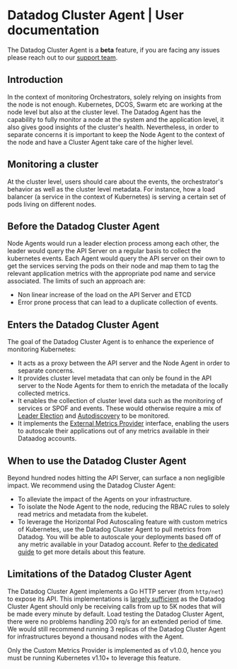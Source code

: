 # Datadog Cluster Agent | User documentation

The Datadog Cluster Agent is a **beta** feature, if you are facing any issues please reach out to our [support team](http://docs.datadoghq.com/help).

## Introduction

In the context of monitoring Orchestrators, solely relying on insights from the node is not enough.
Kubernetes, DCOS, Swarm etc are working at the node level but also at the cluster level.
The Datadog Agent has the capability to fully monitor a node at the system and the application level, it also gives good insights of the cluster's health.
Nevertheless, in order to separate concerns it is important to keep the Node Agent to the context of the node and have a Cluster Agent take care of the higher level.

## Monitoring a cluster

At the cluster level, users should care about the events, the orchestrator's behavior as well as the cluster level metadata.
For instance, how a load balancer (a service in the context of Kubernetes) is serving a certain set of pods living on different nodes.

## Before the Datadog Cluster Agent

Node Agents would run a leader election process among each other, the leader would query the API Server on a regular basis to collect the kubernetes events.
Each Agent would query the API server on their own to get the services serving the pods on their node and map them to tag the relevant application metrics with the appropriate pod name and service associated.
The limits of such an approach are:
- Non linear increase of the load on the API Server and ETCD
- Error prone process that can lead to a duplicate collection of events. 

## Enters the Datadog Cluster Agent

The goal of the Datadog Cluster Agent is to enhance the experience of monitoring Kubernetes:

* It acts as a proxy between the API server and the Node Agent in order to separate concerns.
* It provides cluster level metadata that can only be found in the API server to the Node Agents for them to enrich the metadata of the locally collected metrics.
* It enables the collection of cluster level data such as the monitoring of services or SPOF and events. These would otherwise require a mix of [Leader Election](../../Dockerfiles/agent/README.md#leader-election-[dca]) and [Autodiscovery](../../pkg/autodiscovery/README.md) to be monitored.
* It implements the [External Metrics Provider](CUSTOM_METRICS_SERVER.md) interface, enabling the users to autoscale their applications out of any metrics available in their Dataadog accounts. 

## When to use the Datadog Cluster Agent

Beyond hundred nodes hitting the API Server, can surface a non negligible impact.
We recommend using the Datadog Cluster Agent: 
- To alleviate the impact of the Agents on your infrastructure.
- To isolate the Node Agent to the node, reducing the RBAC rules to solely read metrics and metadata from the kubelet.
- To leverage the Horizontal Pod Autoscaling feature with custom metrics of Kubernetes, use the Datadog Cluster Agent to pull metrics from Datadog.
You will be able to autoscale your deployments based off of any metric available in your Datadog account.
Refer to [the dedicated guide](CUSTOM_METRICS_SERVER.md) to get more details about this feature.


## Limitations of the Datadog Cluster Agent

The Datadog Cluster Agent implements a Go HTTP server (from `http/net`) to expose its API.
This implementations is [largely sufficient](https://github.com/valyala/fasthttp#http-server-performance-comparison-with-nethttp) as the Datadog Cluster Agent should only be receiving calls from up to 5K nodes that will be made every minute by default.
Load testing the Datadog Cluster Agent, there were no problems handling 200 rq/s for an extended period of time. We would still recommend running 3 replicas of the Datadog Cluster Agent for infrastructures beyond a thousand nodes with the Agent.

Only the Custom Metrics Provider is implemented as of v1.0.0, hence you must be running Kubernetes v1.10+ to leverage this feature.
